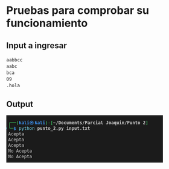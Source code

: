 # Pruebas para comprobar su funcionamiento

## Input a ingresar
```bash
aabbcc
aabc
bca
09
.hola

```
## Output

![alt text](image.png)
